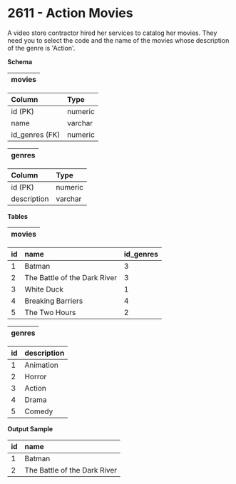 # 2611 - Action Movies

A video store contractor hired her services to catalog her movies. They need you to select the code and the name of the movies whose description of the genre is 'Action'.

**Schema**

| movies |
|:------:|

| Column	     | Type    |
|:---------------|:--------|
| id (PK)	     | numeric |
| name	         | varchar |
| id_genres (FK) | numeric |  

| genres |
|:------:|

| Column	    | Type    |
|:--------------|:--------|
| id (PK)	    | numeric |
| description	| varchar |

**Tables**

| movies |
|:------:|

| id | 	name	                    | id_genres |
|:---|:-----------------------------|:----------|
| 1	 | Batman	                    | 3         |
| 2	 | The Battle of the Dark River | 3         |
| 3	 | White Duck	                | 1         |
| 4	 | Breaking Barriers	        | 4         |
| 5	 | The Two Hours	            | 2         |

| genres |
|:------:|

| id | description |
|:---|:------------|
| 1	 | Animation   |
| 2	 | Horror      |
| 3	 | Action      |
| 4	 | Drama       |
| 5	 | Comedy      |

**Output Sample**

| id | name                         |
|:---|:-----------------------------|
| 1	 | Batman                       |
| 2	 | The Battle of the Dark River |